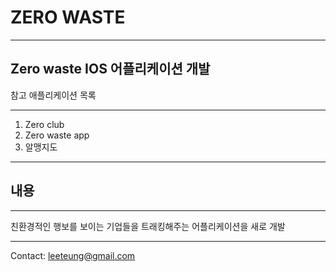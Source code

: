 # ZERO WASTE

----

## Zero waste IOS 어플리케이션 개발

참고 애플리케이션 목록

----

1. Zero club
2. Zero waste app
3. 알맹지도

----

## 내용

----

친환경적인 행보를 보이는 기업들을 트래킹해주는 어플리케이션을 새로 개발

----

Contact: leeteung@gmail.com
